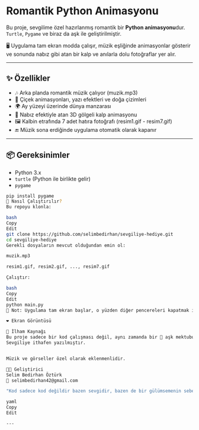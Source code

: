 # Romantik Python Animasyonu 

Bu proje, sevgilime özel hazırlanmış romantik bir **Python animasyonu**dur.  
`Turtle`, `Pygame` ve biraz da aşk ile geliştirilmiştir.

🖥️ Uygulama tam ekran modda çalışır, müzik eşliğinde animasyonlar gösterir ve sonunda nabız gibi atan bir kalp ve anılarla dolu fotoğraflar yer alır.

---

## ✨ Özellikler

- 🎶 Arka planda romantik müzik çalıyor (muzik.mp3)
- 🌼 Çiçek animasyonları, yazı efektleri ve doğa çizimleri
- 🌍 Ay yüzeyi üzerinde dünya manzarası
- 💓 Nabız efektiyle atan 3D gölgeli kalp animasyonu
- 🖼️ Kalbin etrafında 7 adet hatıra fotoğrafı (resim1.gif - resim7.gif)
- 🔚 Müzik sona erdiğinde uygulama otomatik olarak kapanır

---

## 📦 Gereksinimler

- Python 3.x
- `turtle` (Python ile birlikte gelir)
- `pygame`

```bash
pip install pygame
🚀 Nasıl Çalıştırılır?
Bu repoyu klonla:

bash
Copy
Edit
git clone https://github.com/selimbedirhan/sevgiliye-hediye.git
cd sevgiliye-hediye
Gerekli dosyaların mevcut olduğundan emin ol:

muzik.mp3

resim1.gif, resim2.gif, ..., resim7.gif

Çalıştır:

bash
Copy
Edit
python main.py
📝 Not: Uygulama tam ekran başlar, o yüzden diğer pencereleri kapatmak isteyebilirsin 😊

❤️ Ekran Görüntüsü

🧠 İlham Kaynağı
Bu proje sadece bir kod çalışması değil, aynı zamanda bir 💌 aşk mektubudur.
Sevgiliye ithafen yazılmıştır.


Müzik ve görseller özel olarak eklenmenlidir.

👨‍💻 Geliştirici
Selim Bedirhan Öztürk
📧 selimbedirhan42@gmail.com

"Kod sadece kod değildir bazen sevgidir, bazen de bir gülümsemenin sebebi." 💜

yaml
Copy
Edit

---

```

